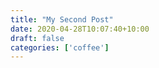 ```yaml
---
title: "My Second Post"
date: 2020-04-28T10:07:40+10:00
draft: false
categories: ['coffee']
---
```

